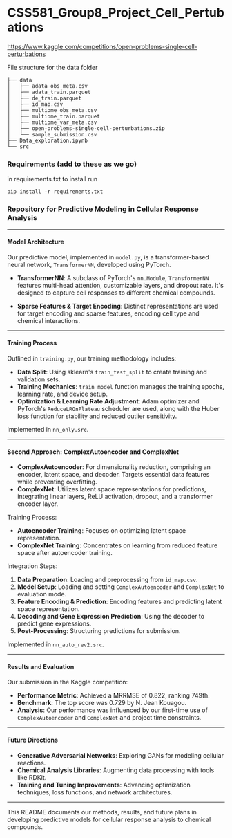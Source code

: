 # CSS581_Group8_Project_Cell_Pertubations

https://www.kaggle.com/competitions/open-problems-single-cell-perturbations

File structure for the data folder

```
├── data
│   ├── adata_obs_meta.csv
│   ├── adata_train.parquet
│   ├── de_train.parquet
│   ├── id_map.csv
│   ├── multiome_obs_meta.csv
│   ├── multiome_train.parquet
│   ├── multiome_var_meta.csv
│   ├── open-problems-single-cell-perturbations.zip
│   └── sample_submission.csv
├── Data_exploration.ipynb
└── src
```

### Requirements (add to these as we go)
in requirements.txt to install run
```angular2html
pip install -r requirements.txt
```


### Repository for Predictive Modeling in Cellular Response Analysis

---

#### Model Architecture

Our predictive model, implemented in `model.py`, is a transformer-based neural network, `TransformerNN`, developed using PyTorch.

- **TransformerNN**: A subclass of PyTorch's `nn.Module`, `TransformerNN` features multi-head attention, customizable layers, and dropout rate. It's designed to capture cell responses to different chemical compounds.

- **Sparse Features & Target Encoding**: Distinct representations are used for target encoding and sparse features, encoding cell type and chemical interactions.

---

#### Training Process

Outlined in `training.py`, our training methodology includes:

- **Data Split**: Using sklearn's `train_test_split` to create training and validation sets.
- **Training Mechanics**: `train_model` function manages the training epochs, learning rate, and device setup.
- **Optimization & Learning Rate Adjustment**: Adam optimizer and PyTorch's `ReduceLROnPlateau` scheduler are used, along with the Huber loss function for stability and reduced outlier sensitivity.

Implemented in `nn_only.src`.

---

#### Second Approach: ComplexAutoencoder and ComplexNet

- **ComplexAutoencoder**: For dimensionality reduction, comprising an encoder, latent space, and decoder. Targets essential data features while preventing overfitting.
- **ComplexNet**: Utilizes latent space representations for predictions, integrating linear layers, ReLU activation, dropout, and a transformer encoder layer.

Training Process:

- **Autoencoder Training**: Focuses on optimizing latent space representation.
- **ComplexNet Training**: Concentrates on learning from reduced feature space after autoencoder training.

Integration Steps:

1. **Data Preparation**: Loading and preprocessing from `id_map.csv`.
2. **Model Setup**: Loading and setting `ComplexAutoencoder` and `ComplexNet` to evaluation mode.
3. **Feature Encoding & Prediction**: Encoding features and predicting latent space representation.
4. **Decoding and Gene Expression Prediction**: Using the decoder to predict gene expressions.
5. **Post-Processing**: Structuring predictions for submission.

Implemented in `nn_auto_rev2.src`.

---

#### Results and Evaluation

Our submission in the Kaggle competition:

- **Performance Metric**: Achieved a MRRMSE of 0.822, ranking 749th.
- **Benchmark**: The top score was 0.729 by N. Jean Kouagou.
- **Analysis**: Our performance was influenced by our first-time use of `ComplexAutoencoder` and `ComplexNet` and project time constraints.

---

#### Future Directions

- **Generative Adversarial Networks**: Exploring GANs for modeling cellular reactions.
- **Chemical Analysis Libraries**: Augmenting data processing with tools like RDKit.
- **Training and Tuning Improvements**: Advancing optimization techniques, loss functions, and network architectures.

---

This README documents our methods, results, and future plans in developing predictive models for cellular response analysis to chemical compounds.



